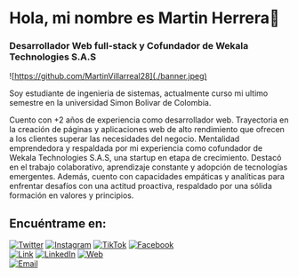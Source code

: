 # Hola, mi nombre es Martin Herrera👋

### Desarrollador Web full-stack y Cofundador de Wekala Technologies S.A.S

![https://github.com/MartinVillarreal28](./banner.jpeg)

Soy estudiante de ingenieria de sistemas, actualmente curso mi ultimo semestre en la universidad Simon Bolivar de Colombia.

Cuento con +2 años de experiencia como desarrollador web. Trayectoria en la creación de páginas y aplicaciones web de alto rendimiento que ofrecen a los clientes superar las necesidades del negocio. Mentalidad emprendedora y respaldada por mi experiencia como cofundador de Wekala Technologies S.A.S, una startup en etapa de crecimiento. Destacó en el trabajo colaborativo, aprendizaje constante y adopción de tecnologías emergentes. Además, cuento con capacidades empáticas y analíticas para enfrentar desafíos con una actitud proactiva, respaldado por una sólida formación en valores y principios.

## Encuéntrame en:

[![Twitter](https://img.shields.io/badge/Twitter-@mouredev-1DA1F2?style=for-the-badge&logo=twitter&logoColor=white&labelColor=101010)](https://twitter.com/mouredev)
[![Instagram](https://img.shields.io/badge/Instagram-@mouredev-E4405F?style=for-the-badge&logo=instagram&logoColor=white&labelColor=101010)](https://instagram.com/mouredev)
[![TikTok](https://img.shields.io/badge/TikTok-@mouredev-69C9D0?style=for-the-badge&logo=tiktok&logoColor=white&labelColor=101010)](https://tiktok.com/@mouredev)
[![Facebook](https://img.shields.io/badge/Facebook-@mouredev-1877F2?style=for-the-badge&logo=facebook&logoColor=white&labelColor=101010)](https://facebook.com/mouredev)
</br>
[![Link](https://img.shields.io/badge/Links-moure.dev-39E09B?style=for-the-badge&logo=Linktree&logoColor=white&labelColor=101010)](https://mouredev.com)
[![LinkedIn](https://img.shields.io/badge/LinkedIn-Brais_Moure-0077B5?style=for-the-badge&logo=linkedin&logoColor=white&labelColor=101010)](https://www.linkedin.com/in/braismoure)
[![Web](https://img.shields.io/badge/Web-MoureDev.com-14a1f0?style=for-the-badge&logo=dev.to&logoColor=white&labelColor=101010)](https://mouredev.com)
</br>
[![Email](<https://img.shields.io/badge/martin.herrera@wearewekala.com-email_personal_-D14836?style=for-the-badge&logo=gmail&logoColor=white&labelColor=101010>)](mailto:martin.herrera@wearewekala.com)
</br>
